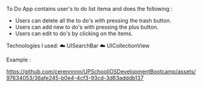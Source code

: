 To Do App contains user's to do list itema and does the following :
- Users can delete all the to do's with pressing the trash button.
- Users can add new to do's with pressing the plus button.
- Users can edit to do's by clicking on the items.

Technologies I used:
☁️ UISearchBar
☁️ UICollectionView



Example :

https://github.com/cerennnnn/UPSchooliOSDevelopmentBootcamp/assets/97634053/36afe245-b0e4-4cf3-93cd-3d63adddb137

